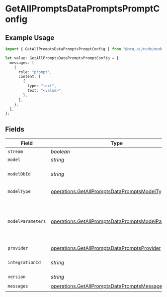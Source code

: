# GetAllPromptsDataPromptsPromptConfig

## Example Usage

```typescript
import { GetAllPromptsDataPromptsPromptConfig } from "@orq-ai/node/models/operations";

let value: GetAllPromptsDataPromptsPromptConfig = {
  messages: [
    {
      role: "prompt",
      content: [
        {
          type: "text",
          text: "<value>",
        },
      ],
    },
  ],
};
```

## Fields

| Field                                                                                                                    | Type                                                                                                                     | Required                                                                                                                 | Description                                                                                                              |
| ------------------------------------------------------------------------------------------------------------------------ | ------------------------------------------------------------------------------------------------------------------------ | ------------------------------------------------------------------------------------------------------------------------ | ------------------------------------------------------------------------------------------------------------------------ |
| `stream`                                                                                                                 | *boolean*                                                                                                                | :heavy_minus_sign:                                                                                                       | N/A                                                                                                                      |
| `model`                                                                                                                  | *string*                                                                                                                 | :heavy_minus_sign:                                                                                                       | N/A                                                                                                                      |
| `modelDbId`                                                                                                              | *string*                                                                                                                 | :heavy_minus_sign:                                                                                                       | The id of the resource                                                                                                   |
| `modelType`                                                                                                              | [operations.GetAllPromptsDataPromptsModelType](../../models/operations/getallpromptsdatapromptsmodeltype.md)             | :heavy_minus_sign:                                                                                                       | The type of the model                                                                                                    |
| `modelParameters`                                                                                                        | [operations.GetAllPromptsDataPromptsModelParameters](../../models/operations/getallpromptsdatapromptsmodelparameters.md) | :heavy_minus_sign:                                                                                                       | Model Parameters: Not all parameters apply to every model                                                                |
| `provider`                                                                                                               | [operations.GetAllPromptsDataPromptsProvider](../../models/operations/getallpromptsdatapromptsprovider.md)               | :heavy_minus_sign:                                                                                                       | N/A                                                                                                                      |
| `integrationId`                                                                                                          | *string*                                                                                                                 | :heavy_minus_sign:                                                                                                       | The id of the resource                                                                                                   |
| `version`                                                                                                                | *string*                                                                                                                 | :heavy_minus_sign:                                                                                                       | N/A                                                                                                                      |
| `messages`                                                                                                               | [operations.GetAllPromptsDataPromptsMessages](../../models/operations/getallpromptsdatapromptsmessages.md)[]             | :heavy_check_mark:                                                                                                       | N/A                                                                                                                      |